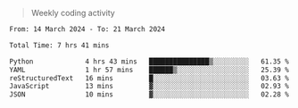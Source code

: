 > Weekly coding activity
<!--START_SECTION:waka-->

```txt
From: 14 March 2024 - To: 21 March 2024

Total Time: 7 hrs 41 mins

Python             4 hrs 43 mins   ███████████████▒░░░░░░░░░   61.35 %
YAML               1 hr 57 mins    ██████▒░░░░░░░░░░░░░░░░░░   25.39 %
reStructuredText   16 mins         █░░░░░░░░░░░░░░░░░░░░░░░░   03.63 %
JavaScript         13 mins         ▓░░░░░░░░░░░░░░░░░░░░░░░░   02.93 %
JSON               10 mins         ▓░░░░░░░░░░░░░░░░░░░░░░░░   02.28 %
```

<!--END_SECTION:waka-->
